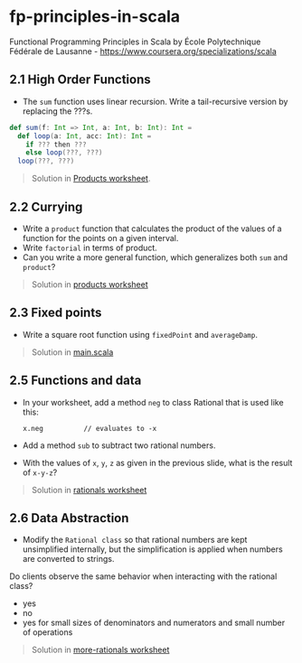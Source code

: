# fp-principles-in-scala
Functional Programming Principles in Scala by École Polytechnique Fédérale de Lausanne - https://www.coursera.org/specializations/scala

## 2.1 High Order Functions

* The `sum` function uses linear recursion. Write a tail-recursive version by replacing the ???s.

```scala
def sum(f: Int => Int, a: Int, b: Int): Int =
  def loop(a: Int, acc: Int): Int =
    if ??? then ???
    else loop(???, ???)
  loop(???, ???)
```

> Solution in [Products worksheet](./src/main/scala/week2/products.worksheet.sc).

## 2.2 Currying

* Write a `product` function that calculates the product of the values of a function for the points on a given interval.
* Write `factorial` in terms of product.
* Can you write a more general function, which generalizes both `sum` and `product`?

> Solution in [products worksheet](./src/main/scala/week2/products.worksheet.sc)

## 2.3 Fixed points

* Write a square root function using `fixedPoint` and `averageDamp`.

> Solution in [main.scala](./src/main/scala/week2/main.scala)

## 2.5 Functions and data

* In your worksheet, add a method `neg` to class Rational that is used like this:

  `x.neg          // evaluates to -x`

* Add a method `sub` to subtract two rational numbers.
* With the values of `x`, `y`, `z` as given in the previous slide, what is the result of
  `x-y-z`?

> Solution in [rationals worksheet](./src/main/scala/week2/rationals.worksheet.sc)

## 2.6 Data Abstraction

* Modify the ``Rational class`` so that rational numbers are kept unsimplified internally, but the simplification is
  applied when numbers are converted to strings.

Do clients observe the same behavior when interacting with the rational class?
- yes
- no
- yes for small sizes of denominators and numerators and small number of operations

> Solution in [more-rationals worksheet](./src/main/scala/week2/more-rationals.worksheet.sc)
